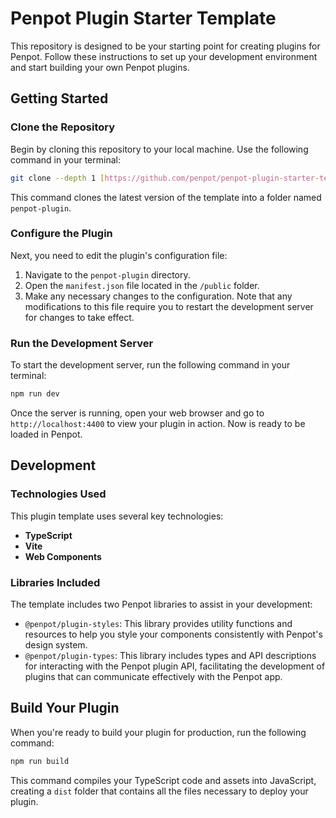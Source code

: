 # Penpot Plugin Starter Template

This repository is designed to be your starting point for creating plugins for Penpot. Follow these instructions to set up your development environment and start building your own Penpot plugins.

## Getting Started

### Clone the Repository

Begin by cloning this repository to your local machine. Use the following command in your terminal:

```bash
git clone --depth 1 [https://github.com/penpot/penpot-plugin-starter-template](https://github.com/thierryc/apcx-penpot-plugin-starter-template) penpot-plugin
```

This command clones the latest version of the template into a folder named `penpot-plugin`.

### Configure the Plugin

Next, you need to edit the plugin's configuration file:

1. Navigate to the `penpot-plugin` directory.
2. Open the `manifest.json` file located in the `/public` folder.
3. Make any necessary changes to the configuration. Note that any modifications to this file require you to restart the development server for changes to take effect.

### Run the Development Server

To start the development server, run the following command in your terminal:

```bash
npm run dev
```

Once the server is running, open your web browser and go to `http://localhost:4400` to view your plugin in action. Now is ready to be loaded in Penpot.

## Development

### Technologies Used

This plugin template uses several key technologies:

- **TypeScript**
- **Vite**
- **Web Components**

### Libraries Included

The template includes two Penpot libraries to assist in your development:

- `@penpot/plugin-styles`: This library provides utility functions and resources to help you style your components consistently with Penpot's design system.
- `@penpot/plugin-types`: This library includes types and API descriptions for interacting with the Penpot plugin API, facilitating the development of plugins that can communicate effectively with the Penpot app.

## Build Your Plugin

When you're ready to build your plugin for production, run the following command:

```bash
npm run build
```

This command compiles your TypeScript code and assets into JavaScript, creating a `dist` folder that contains all the files necessary to deploy your plugin.
